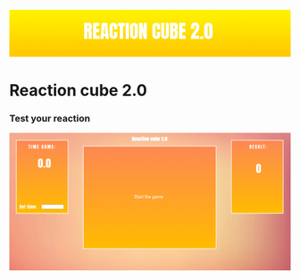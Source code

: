 ![Alt Text](images/logo.jpg)
# Reaction cube 2.0
### Test your reaction
![Alt Text](images/logo2.png)


